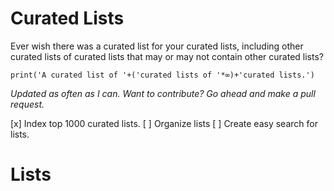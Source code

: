 # Curated Lists

Ever wish there was a curated list for your curated lists, including other curated lists of curated lists that may or may not contain other curated lists?

```
print('A curated list of '+('curated lists of '*∞)+'curated lists.')
```

_Updated as often as I can. Want to contribute? Go ahead and make a pull request._

[x] Index top 1000 curated lists.
[ ] Organize lists
[ ] Create easy search for lists.

# Lists
